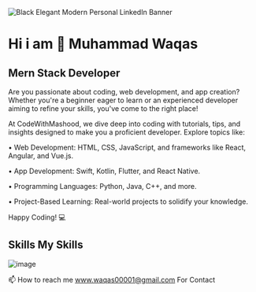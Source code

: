 ![Black Elegant Modern Personal LinkedIn Banner](https://github.com/user-attachments/assets/9597dabf-02a4-4e28-9e89-a2051d7349e4)



Hi i am 👋 Muhammad Waqas
========================


 Mern Stack Developer
 -------------------------
 Are you passionate about coding, web development, and app creation? Whether you're a beginner eager to learn or an experienced developer aiming to refine your skills, you've come to the right place!

At CodeWithMashood, we dive deep into coding with tutorials, tips, and insights designed to make you a proficient developer. Explore topics like:

•	Web Development: HTML, CSS, JavaScript, and frameworks like React, Angular, and Vue.js.

•	App Development: Swift, Kotlin, Flutter, and React Native.

•	Programming Languages: Python, Java, C++, and more.

•	Project-Based Learning: Real-world projects to solidify your knowledge.

Happy Coding! 💻

Skills
My Skills
----------------------------------------------------------------------------------------

 ![image](https://github.com/user-attachments/assets/8fbd2d77-79a1-4266-824e-fba8b99cf7c3)

 
📫 How to reach me www.waqas00001@gmail.com
For Contact  
